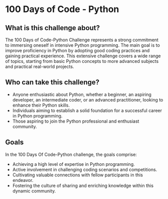 # 100 Days of Code - Python

## What is this challenge about?

The 100 Days of Code-Python Challenge represents a strong commitment to immersing oneself in intensive Python programming. The main goal is to improve proficiency in Python by adopting good coding practices and gaining practical experience. This extensive challenge covers a wide range of topics, starting from basic Python concepts to more advanced subjects and practical real-world projects.

## Who can take this challenge?

- Anyone enthusiastic about Python, whether a beginner, an aspiring developer, an intermediate coder, or an advanced   practitioner, looking to enhance their Python skills.
- Individuals aiming to establish a solid foundation for a successful career in Python programming.
- Those aspiring to join the Python professional and enthusiast community.

## Goals

In the 100 Days Of Code-Python challenge, the goals comprise:

- Achieving a high level of expertise in Python programming.
- Active involvement in challenging coding scenarios and competitions.
- Cultivating valuable connections with fellow participants in this endeavor.
- Fostering the culture of sharing and enriching knowledge within this dynamic community.
